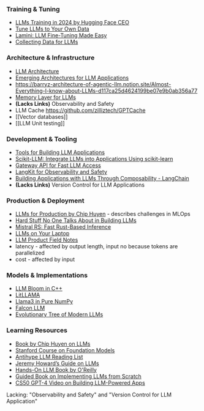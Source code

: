 ### **Training & Tuning**
- [LLMs Training in 2024 by Hugging Face CEO](https://www.linkedin.com/posts/thom-wolf_ai-openknowledge-openaccess-activity-7173356581361803265-lYWq?utm_source=share&utm_medium=member_android)
- [Tune LLMs to Your Own Data](https://www.linkedin.com/posts/sanyambhutani_terrific-tutorial-on-tuning-llms-on-your-activity-7056445643858358272-ZcMW?utm_source=share&utm_medium=member_android)
- [Lamini: LLM Fine-Tuning Made Easy](https://www.linkedin.com/posts/zhousharon_im-super-excited-to-announce-lamini-the-activity-7057754782249193472-1MKd?utm_source=share&utm_medium=member_desktop)
- [Collecting Data for LLMs](https://github.com/togethercomputer/RedPajama-Data)

### **Architecture & Infrastructure**
- [LLM Architecture](https://github.blog/2023-10-30-the-architecture-of-todays-llm-applications/)
- [Emerging Architectures for LLM Applications](https://a16z.com/2023/06/20/emerging-architectures-for-llm-applications/)
- https://barryz-architecture-of-agentic-llm.notion.site/Almost-Everything-I-know-about-LLMs-d117ca25d4624199be07e9b0ab356a77
- [Memory Layer for LLMs](https://github.com/mem0ai/mem0)
- **(Lacks Links)** Observability and Safety
- LLM Cache https://github.com/zilliztech/GPTCache
- [[Vector databases]]
- [[LLM Unit testing]]

### **Development & Tooling**
- [Tools for Building LLM Applications](https://saharh.notion.site/saharh/1e4a35681007464faaa7cc5fe00dbd34?v=0e2f8309375c4f8d885f6221354576f3)
- [Scikit-LLM: Integrate LLMs into Applications Using scikit-learn](https://github.com/iryna-kondr/scikit-llm)
- [Gateway API for Fast LLM Access](https://github.com/Portkey-AI/gateway)
- [LangKit for Observability and Safety](https://www.linkedin.com/posts/whylabsai_whylabs-launches-langkit-to-make-large-language-activity-7074790438624231424-GJY_?utm_source=share&utm_medium=member_desktop)
- [Building Applications with LLMs Through Composability - LangChain](https://github.com/hwchase17/langchain)
- **(Lacks Links)** Version Control for LLM Applications

### **Production & Deployment**
- [LLMs for Production by Chip Huyen](https://www.linkedin.com/posts/chiphuyen_llms-promptengineering-mlops-activity-7051955337221844992-oG7a?utm_source=share&utm_medium=member_android) - describes challenges in MLOps
- [Hard Stuff No One Talks About in Building LLMs](https://www.honeycomb.io/blog/hard-stuff-nobody-talks-about-llm)
- [Mistral RS: Fast Rust-Based Inference](https://www.linkedin.com/posts/anant-gupta_llms-llms-rust-activity-7191759485839765504-ALI1?utm_source=share&utm_medium=member_desktop)
- [LLMs on Your Laptop](https://github.com/nat/openplayground)
- [LLM Product Field Notes](https://barryz-architecture-of-agentic-llm.notion.site/Barry-s-LLM-Product-Field-Notes-646833d8bd11435b9db22c38edf6f11b)
- latency - affected by output length, input no because tokens are parallelized
- cost - affected by input

### **Models & Implementations**
- [LLM Bloom in C++](https://www.linkedin.com/posts/jeremy-pinto_run-language-models-in-pure-c-introducing-activity-7042117323968630784-aOR9?utm_source=share&utm_medium=member_android)
- [LitLLAMA](https://www.linkedin.com/posts/jeremy-pinto_llama-llm-opensource-activity-7046622228049719296-enfr?utm_source=share&utm_medium=member_android)
- [Llama3 in Pure NumPy](https://github.com/likejazz/llama3.np)
- [Falcon LLM](https://huggingface.co/tiiuae/falcon-40b)
- [Evolutionary Tree of Modern LLMs](https://www.linkedin.com/feed/update/urn:li:activity:7057472505057312769?utm_source=share&utm_medium=member_android)

### **Learning Resources**
- [Book by Chip Huyen on LLMs](https://huyenchip.com/2023/04/11/llm-engineering.html)
- [Stanford Course on Foundation Models](https://stanford-cs324.github.io/winter2023/syllabus/)
- [Antihype LLM Reading List](https://gist.github.com/veekaybee/be375ab33085102f9027853128dc5f0e)
- [Jeremy Howard’s Guide on LLMs](https://www.linkedin.com/posts/sanyambhutani_everything-you-need-to-know-about-llms-activity-7112052016872370176-0oE9?utm_source=share&utm_medium=member_android)
- [Hands-On LLM Book by O'Reilly](https://github.com/HandsOnLLM/Hands-On-Large-Language-Models)
- [Guided Book on Implementing LLMs from Scratch](https://github.com/rasbt/LLMs-from-scratch)
- [CS50 GPT-4 Video on Building LLM-Powered Apps](https://www.youtube.com/live/vw-KWfKwvTQ?feature=share)

Lacking:
"Observability and Safety" and "Version Control for LLM Application"